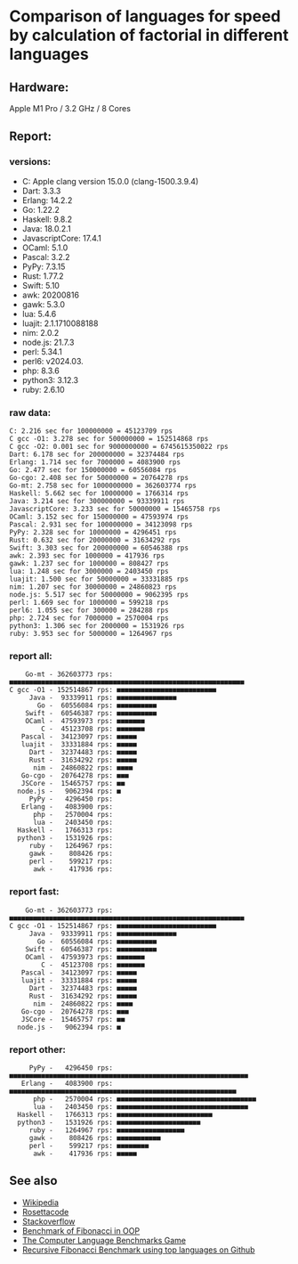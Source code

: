 Comparison of languages for speed by calculation of factorial in different languages
====================================================================================

Hardware:
---------
Apple M1 Pro / 3.2 GHz / 8 Cores


Report:
-------
### versions:

  * C: Apple clang version 15.0.0 (clang-1500.3.9.4)
  * Dart: 3.3.3
  * Erlang: 14.2.2
  * Go: 1.22.2
  * Haskell: 9.8.2
  * Java: 18.0.2.1
  * JavascriptCore: 17.4.1
  * OCaml: 5.1.0
  * Pascal: 3.2.2
  * PyPy: 7.3.15
  * Rust: 1.77.2
  * Swift: 5.10
  * awk: 20200816
  * gawk: 5.3.0
  * lua: 5.4.6
  * luajit: 2.1.1710088188
  * nim: 2.0.2
  * node.js: 21.7.3
  * perl: 5.34.1
  * perl6:  v2024.03.
  * php: 8.3.6
  * python3: 3.12.3
  * ruby: 2.6.10


### raw data:

    C: 2.216 sec for 100000000 = 45123709 rps
    C gcc -O1: 3.278 sec for 500000000 = 152514868 rps
    C gcc -O2: 0.001 sec for 9000000000 = 6745615350022 rps
    Dart: 6.178 sec for 200000000 = 32374484 rps
    Erlang: 1.714 sec for 7000000 = 4083900 rps
    Go: 2.477 sec for 150000000 = 60556084 rps
    Go-cgo: 2.408 sec for 50000000 = 20764278 rps
    Go-mt: 2.758 sec for 1000000000 = 362603774 rps
    Haskell: 5.662 sec for 10000000 = 1766314 rps
    Java: 3.214 sec for 300000000 = 93339911 rps
    JavascriptCore: 3.233 sec for 50000000 = 15465758 rps
    OCaml: 3.152 sec for 150000000 = 47593974 rps
    Pascal: 2.931 sec for 100000000 = 34123098 rps
    PyPy: 2.328 sec for 10000000 = 4296451 rps
    Rust: 0.632 sec for 20000000 = 31634292 rps
    Swift: 3.303 sec for 200000000 = 60546388 rps
    awk: 2.393 sec for 1000000 = 417936 rps
    gawk: 1.237 sec for 1000000 = 808427 rps
    lua: 1.248 sec for 3000000 = 2403450 rps
    luajit: 1.500 sec for 50000000 = 33331885 rps
    nim: 1.207 sec for 30000000 = 24860823 rps
    node.js: 5.517 sec for 50000000 = 9062395 rps
    perl: 1.669 sec for 1000000 = 599218 rps
    perl6: 1.055 sec for 300000 = 284288 rps
    php: 2.724 sec for 7000000 = 2570004 rps
    python3: 1.306 sec for 2000000 = 1531926 rps
    ruby: 3.953 sec for 5000000 = 1264967 rps


### report all:

        Go-mt - 362603773 rps: ■■■■■■■■■■■■■■■■■■■■■■■■■■■■■■■■■■■■■■■■■■■■■■■■■■■■■■■■■■■
    C gcc -O1 - 152514867 rps: ■■■■■■■■■■■■■■■■■■■■■■■■■
         Java -  93339911 rps: ■■■■■■■■■■■■■■■
           Go -  60556084 rps: ■■■■■■■■■■
        Swift -  60546387 rps: ■■■■■■■■■■
        OCaml -  47593973 rps: ■■■■■■■
            C -  45123708 rps: ■■■■■■■
       Pascal -  34123097 rps: ■■■■■
       luajit -  33331884 rps: ■■■■■
         Dart -  32374483 rps: ■■■■■
         Rust -  31634292 rps: ■■■■■
          nim -  24860822 rps: ■■■■
       Go-cgo -  20764278 rps: ■■■
       JSCore -  15465757 rps: ■■
      node.js -   9062394 rps: ■
         PyPy -   4296450 rps: 
       Erlang -   4083900 rps: 
          php -   2570004 rps: 
          lua -   2403450 rps: 
      Haskell -   1766313 rps: 
      python3 -   1531926 rps: 
         ruby -   1264967 rps: 
         gawk -    808426 rps: 
         perl -    599217 rps: 
          awk -    417936 rps: 

### report fast:

        Go-mt - 362603773 rps: ■■■■■■■■■■■■■■■■■■■■■■■■■■■■■■■■■■■■■■■■■■■■■■■■■■■■■■■■■■■
    C gcc -O1 - 152514867 rps: ■■■■■■■■■■■■■■■■■■■■■■■■■
         Java -  93339911 rps: ■■■■■■■■■■■■■■■
           Go -  60556084 rps: ■■■■■■■■■■
        Swift -  60546387 rps: ■■■■■■■■■■
        OCaml -  47593973 rps: ■■■■■■■
            C -  45123708 rps: ■■■■■■■
       Pascal -  34123097 rps: ■■■■■
       luajit -  33331884 rps: ■■■■■
         Dart -  32374483 rps: ■■■■■
         Rust -  31634292 rps: ■■■■■
          nim -  24860822 rps: ■■■■
       Go-cgo -  20764278 rps: ■■■
       JSCore -  15465757 rps: ■■
      node.js -   9062394 rps: ■

### report other:

         PyPy -   4296450 rps: ■■■■■■■■■■■■■■■■■■■■■■■■■■■■■■■■■■■■■■■■■■■■■■■■■■■■■■■■■■■■
       Erlang -   4083900 rps: ■■■■■■■■■■■■■■■■■■■■■■■■■■■■■■■■■■■■■■■■■■■■■■■■■■■■■■■■■
          php -   2570004 rps: ■■■■■■■■■■■■■■■■■■■■■■■■■■■■■■■■■■■
          lua -   2403450 rps: ■■■■■■■■■■■■■■■■■■■■■■■■■■■■■■■■■
      Haskell -   1766313 rps: ■■■■■■■■■■■■■■■■■■■■■■■■
      python3 -   1531926 rps: ■■■■■■■■■■■■■■■■■■■■■
         ruby -   1264967 rps: ■■■■■■■■■■■■■■■■■
         gawk -    808426 rps: ■■■■■■■■■■■
         perl -    599217 rps: ■■■■■■■■
          awk -    417936 rps: ■■■■■



See also
--------

  * [Wikipedia](http://en.wikipedia.org/wiki/Factorial)
  * [Rosettacode](http://rosettacode.org/wiki/Factorial)
  * [Stackoverflow](http://stackoverflow.com/questions/23930/factorial-algorithms-in-different-languages)
  * [Benchmark of Fibonacci in OOP](https://github.com/Balancer/benchmarks-fib-obj)
  * [The Computer Language Benchmarks Game](http://benchmarksgame.alioth.debian.org)
  * [Recursive Fibonacci Benchmark using top languages on Github](https://github.com/drujensen/fib)
